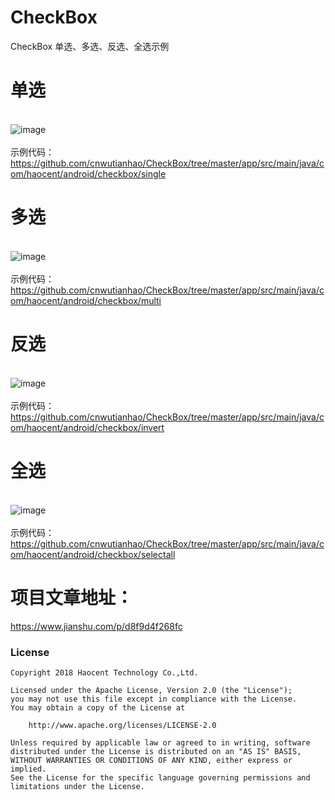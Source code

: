 # CheckBox
CheckBox 单选、多选、反选、全选示例

# 单选
</br>![image](https://github.com/cnwutianhao/CheckBox/blob/master/screenshots/%E5%8D%95%E9%80%89.gif)
</br>
</br>示例代码：
</br>https://github.com/cnwutianhao/CheckBox/tree/master/app/src/main/java/com/haocent/android/checkbox/single

# 多选
</br>![image](https://github.com/cnwutianhao/CheckBox/blob/master/screenshots/%E5%A4%9A%E9%80%89.gif)
</br>
</br>示例代码：
</br>https://github.com/cnwutianhao/CheckBox/tree/master/app/src/main/java/com/haocent/android/checkbox/multi

# 反选
</br>![image](https://github.com/cnwutianhao/CheckBox/blob/master/screenshots/%E5%8F%8D%E9%80%89.gif)
</br>
</br>示例代码：
</br>https://github.com/cnwutianhao/CheckBox/tree/master/app/src/main/java/com/haocent/android/checkbox/invert

# 全选
</br>![image](https://github.com/cnwutianhao/CheckBox/blob/master/screenshots/%E5%85%A8%E9%80%89.gif)
</br>
</br>示例代码：
</br>https://github.com/cnwutianhao/CheckBox/tree/master/app/src/main/java/com/haocent/android/checkbox/selectall

# 项目文章地址：
https://www.jianshu.com/p/d8f9d4f268fc

### License
```
Copyright 2018 Haocent Technology Co.,Ltd.

Licensed under the Apache License, Version 2.0 (the "License");
you may not use this file except in compliance with the License.
You may obtain a copy of the License at

    http://www.apache.org/licenses/LICENSE-2.0

Unless required by applicable law or agreed to in writing, software
distributed under the License is distributed on an "AS IS" BASIS,
WITHOUT WARRANTIES OR CONDITIONS OF ANY KIND, either express or implied.
See the License for the specific language governing permissions and
limitations under the License.
```
